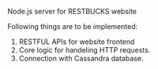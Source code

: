 Node.js server for RESTBUCKS website

Following things are to be implemented:

1) RESTFUL APIs for website frontend 
3) Core logic for handeling HTTP requests.
2) Connection with Cassandra database.
